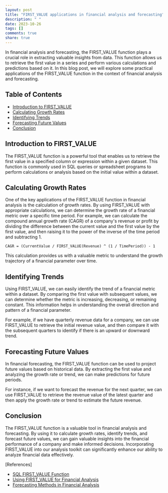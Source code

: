 ```yaml
---
layout: post
title: "FIRST_VALUE applications in financial analysis and forecasting"
description: " "
date: 2023-10-26
tags: []
comments: true
share: true
---
```


In financial analysis and forecasting, the FIRST_VALUE function plays a crucial role in extracting valuable insights from data. This function allows us to retrieve the first value in a series and perform various calculations and predictions based on it. In this blog post, we will explore some practical applications of the FIRST_VALUE function in the context of financial analysis and forecasting.

## Table of Contents

- [Introduction to FIRST_VALUE](#introduction-to-first_value)
- [Calculating Growth Rates](#calculating-growth-rates)
- [Identifying Trends](#identifying-trends)
- [Forecasting Future Values](#forecasting-future-values)
- [Conclusion](#conclusion)

## Introduction to FIRST_VALUE

The FIRST_VALUE function is a powerful tool that enables us to retrieve the first value in a specified column or expression within a given dataset. This function is commonly used in SQL queries or spreadsheet programs to perform calculations or analysis based on the initial value within a dataset.

## Calculating Growth Rates

One of the key applications of the FIRST_VALUE function in financial analysis is the calculation of growth rates. By using FIRST_VALUE with appropriate calculations, we can determine the growth rate of a financial metric over a specific time period. For example, we can calculate the compound annual growth rate (CAGR) of a company's revenue or profit by dividing the difference between the current value and the first value by the first value, and then raising it to the power of the inverse of the time period and subtracting 1.

```
CAGR = (CurrentValue / FIRST_VALUE(Revenue) ^ (1 / TimePeriod)) - 1
```

This calculation provides us with a valuable metric to understand the growth trajectory of a financial parameter over time.

## Identifying Trends

Using FIRST_VALUE, we can easily identify the trend of a financial metric within a dataset. By comparing the first value with subsequent values, we can determine whether the metric is increasing, decreasing, or remaining constant. This information helps in understanding the overall direction and pattern of a financial parameter.

For example, if we have quarterly revenue data for a company, we can use FIRST_VALUE to retrieve the initial revenue value, and then compare it with the subsequent quarters to identify if there is an upward or downward trend.

## Forecasting Future Values

In financial forecasting, the FIRST_VALUE function can be used to project future values based on historical data. By extracting the first value and analyzing the growth rate or trend, we can make predictions for future periods.

For instance, if we want to forecast the revenue for the next quarter, we can use FIRST_VALUE to retrieve the revenue value of the latest quarter and then apply the growth rate or trend to estimate the future revenue.

## Conclusion

The FIRST_VALUE function is a valuable tool in financial analysis and forecasting. By using it to calculate growth rates, identify trends, and forecast future values, we can gain valuable insights into the financial performance of a company and make informed decisions. Incorporating FIRST_VALUE into our analysis toolkit can significantly enhance our ability to analyze financial data effectively.

\[References\]
- [SQL FIRST_VALUE Function](https://www.w3schools.com/sql/func_sqlserver_first_value.asp)
- [Using FIRST_VALUE for Financial Analysis](https://database.guide/first-value-function-in-sql-server/)
- [Forecasting Methods in Financial Analysis](https://corporatefinanceinstitute.com/resources/knowledge/modeling/forecasting-methods/)